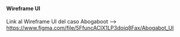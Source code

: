 #### Wireframe UI

Link al Wireframe UI del caso Abogaboot --> <https://www.figma.com/file/5FfuncAClX1LP3doiq8Fax/Abogabot_UI>
